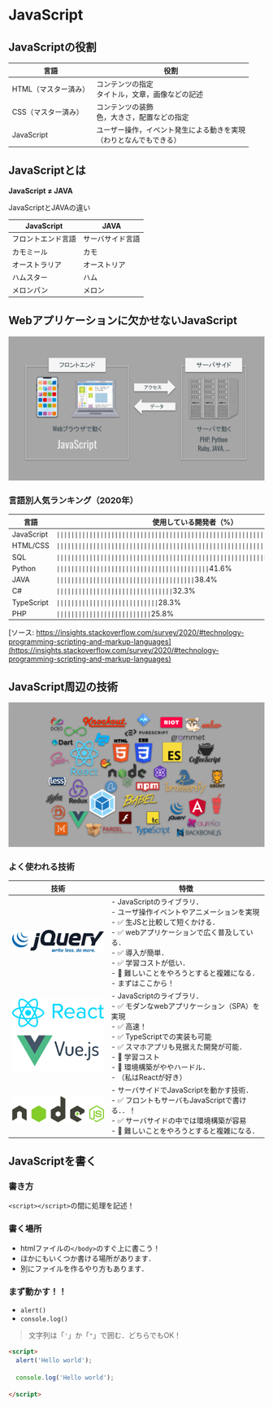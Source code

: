 # JavaScript

## JavaScriptの役割

|言語|役割|
|-|-|
|HTML（マスター済み）|コンテンツの指定<br>タイトル，文章，画像などの記述|
|CSS（マスター済み）|コンテンツの装飾<br>色，大きさ，配置などの指定|
|JavaScript|ユーザー操作，イベント発生による動きを実現<br>（わりとなんでもできる）|

## JavaScriptとは

**JavaScript ≠ JAVA**

JavaScriptとJAVAの違い

|JavaScript|JAVA|
|-|-|
|フロントエンド言語|サーバサイド言語|
|カモミール|カモ|
|オーストラリア|オーストリア|
|ハムスター|ハム|
|メロンパン|メロン|


## Webアプリケーションに欠かせないJavaScript

![Webアプリケーションのしくみ](./img/js_introduction_web_app.svg)

### 言語別人気ランキング（2020年）

|言語|使用している開発者（%）|
|-|-|
|JavaScript|<code>&#124;&#124;&#124;&#124;&#124;&#124;&#124;&#124;&#124;&#124;&#124;&#124;&#124;&#124;&#124;&#124;&#124;&#124;&#124;&#124;&#124;&#124;&#124;&#124;&#124;&#124;&#124;&#124;&#124;&#124;&#124;&#124;&#124;&#124;&#124;&#124;&#124;&#124;&#124;&#124;&#124;&#124;&#124;&#124;&#124;&#124;&#124;&#124;&#124;&#124;&#124;&#124;&#124;&#124;&#124;&#124;&#124;&#124;&#124;&#124;&#124;&#124;&#124;&#124;&#124;&#124;&#124;&#124;&#124;&#124;</code>69.7%|
|HTML/CSS|<code>&#124;&#124;&#124;&#124;&#124;&#124;&#124;&#124;&#124;&#124;&#124;&#124;&#124;&#124;&#124;&#124;&#124;&#124;&#124;&#124;&#124;&#124;&#124;&#124;&#124;&#124;&#124;&#124;&#124;&#124;&#124;&#124;&#124;&#124;&#124;&#124;&#124;&#124;&#124;&#124;&#124;&#124;&#124;&#124;&#124;&#124;&#124;&#124;&#124;&#124;&#124;&#124;&#124;&#124;&#124;&#124;&#124;&#124;&#124;&#124;&#124;&#124;</code>62.4%|
|SQL|<code>&#124;&#124;&#124;&#124;&#124;&#124;&#124;&#124;&#124;&#124;&#124;&#124;&#124;&#124;&#124;&#124;&#124;&#124;&#124;&#124;&#124;&#124;&#124;&#124;&#124;&#124;&#124;&#124;&#124;&#124;&#124;&#124;&#124;&#124;&#124;&#124;&#124;&#124;&#124;&#124;&#124;&#124;&#124;&#124;&#124;&#124;&#124;&#124;&#124;&#124;&#124;&#124;&#124;&#124;&#124;&#124;&#124;</code>56.9%|
|Python|<code>&#124;&#124;&#124;&#124;&#124;&#124;&#124;&#124;&#124;&#124;&#124;&#124;&#124;&#124;&#124;&#124;&#124;&#124;&#124;&#124;&#124;&#124;&#124;&#124;&#124;&#124;&#124;&#124;&#124;&#124;&#124;&#124;&#124;&#124;&#124;&#124;&#124;&#124;&#124;&#124;&#124;&#124;</code>41.6%|
|JAVA|<code>&#124;&#124;&#124;&#124;&#124;&#124;&#124;&#124;&#124;&#124;&#124;&#124;&#124;&#124;&#124;&#124;&#124;&#124;&#124;&#124;&#124;&#124;&#124;&#124;&#124;&#124;&#124;&#124;&#124;&#124;&#124;&#124;&#124;&#124;&#124;&#124;&#124;&#124;</code>38.4%|
|C#|<code>&#124;&#124;&#124;&#124;&#124;&#124;&#124;&#124;&#124;&#124;&#124;&#124;&#124;&#124;&#124;&#124;&#124;&#124;&#124;&#124;&#124;&#124;&#124;&#124;&#124;&#124;&#124;&#124;&#124;&#124;&#124;&#124;</code>32.3%|
|TypeScript|<code>&#124;&#124;&#124;&#124;&#124;&#124;&#124;&#124;&#124;&#124;&#124;&#124;&#124;&#124;&#124;&#124;&#124;&#124;&#124;&#124;&#124;&#124;&#124;&#124;&#124;&#124;&#124;&#124;</code>28.3%|
|PHP|<code>&#124;&#124;&#124;&#124;&#124;&#124;&#124;&#124;&#124;&#124;&#124;&#124;&#124;&#124;&#124;&#124;&#124;&#124;&#124;&#124;&#124;&#124;&#124;&#124;&#124;&#124;</code>25.8%|

[ソース: https://insights.stackoverflow.com/survey/2020/#technology-programming-scripting-and-markup-languages](https://insights.stackoverflow.com/survey/2020/#technology-programming-scripting-and-markup-languages)


## JavaScript周辺の技術

![JS周辺技術](./img/js_introduction_around_js.svg)

### よく使われる技術

|技術|特徴|
|-|-|
|<img src="./img/1280px-JQuery-Logo.svg.png" width="200px">|- JavaScriptのライブラリ．<br>- ユーザ操作イベントやアニメーションを実現<br>- ✅ 生JSと比較して短くかける．<br>- ✅ webアプリケーションで広く普及している．<br>- ✅ 導入が簡単．<br>- ✅ 学習コストが低い．<br>- 🔼 難しいことをやろうとすると複雑になる．<br>- まずはここから！|
|<img src="./img/react-logo.png" width="200px"><br><img src="./img/Vue-logo-001.svg" width="200px"><br>|- JavaScriptのライブラリ．<br>- ✅ モダンなwebアプリケーション（SPA）を実現<br>- ✅ 高速！<br>- ✅ TypeScriptでの実装も可能<br>- ✅ スマホアプリも見据えた開発が可能．<br>- 🔼 学習コスト<br>- 🔼 環境構築がややハードル．<br>- （私はReactが好き）|
|<img src="./img/nodejs-logo-vector.svg" width="200px">|- サーバサイドでJavaScriptを動かす技術．<br>- ✅ フロントもサーバもJavaScriptで書ける．．！<br>- ✅ サーバサイドの中では環境構築が容易<br>- 🔼 難しいことをやろうとすると複雑になる．|

## JavaScriptを書く

### 書き方
`<script></script>`の間に処理を記述！

### 書く場所

- htmlファイルの`</body>`のすぐ上に書こう！
- ほかにもいくつか書ける場所があります．
- 別にファイルを作るやり方もあります．

### まず動かす！！

- `alert()`
- `console.log()`

>文字列は「`'`」か「`"`」で囲む．どちらでもOK！

```html
<script>
  alert('Hello world');

  console.log('Hello world');

</script>

```
